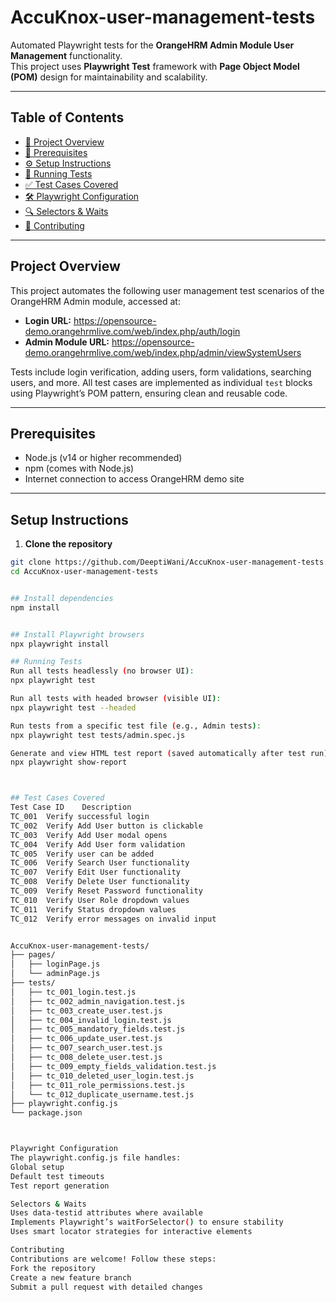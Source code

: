 # AccuKnox-user-management-tests

Automated Playwright tests for the **OrangeHRM Admin Module User Management** functionality.  
This project uses **Playwright Test** framework with **Page Object Model (POM)** design for maintainability and scalability.

---

## Table of Contents

- [📌 Project Overview](#project-overview)  
- [🔧 Prerequisites](#prerequisites)  
- [⚙️ Setup Instructions](#setup-instructions)  
- [🚀 Running Tests](#running-tests)  
- [✅ Test Cases Covered](#test-cases-covered)  
- [🛠️ Playwright Configuration](#playwright-configuration)  
- [🔍 Selectors & Waits](#selectors--waits)  
- [🤝 Contributing](#contributing)  

---

## Project Overview

This project automates the following user management test scenarios of the OrangeHRM Admin module, accessed at:

- **Login URL:** https://opensource-demo.orangehrmlive.com/web/index.php/auth/login  
- **Admin Module URL:** https://opensource-demo.orangehrmlive.com/web/index.php/admin/viewSystemUsers  

Tests include login verification, adding users, form validations, searching users, and more. All test cases are implemented as individual `test` blocks using Playwright’s POM pattern, ensuring clean and reusable code.

---

## Prerequisites

- Node.js (v14 or higher recommended)  
- npm (comes with Node.js)  
- Internet connection to access OrangeHRM demo site  

---

## Setup Instructions

1. **Clone the repository**

```bash
git clone https://github.com/DeeptiWani/AccuKnox-user-management-tests.git
cd AccuKnox-user-management-tests


## Install dependencies
npm install


## Install Playwright browsers
npx playwright install

## Running Tests
Run all tests headlessly (no browser UI):
npx playwright test

Run all tests with headed browser (visible UI):
npx playwright test --headed

Run tests from a specific test file (e.g., Admin tests):
npx playwright test tests/admin.spec.js

Generate and view HTML test report (saved automatically after test run):
npx playwright show-report



## Test Cases Covered
Test Case ID	Description
TC_001	Verify successful login
TC_002	Verify Add User button is clickable
TC_003	Verify Add User modal opens
TC_004	Verify Add User form validation
TC_005	Verify user can be added
TC_006	Verify Search User functionality
TC_007	Verify Edit User functionality
TC_008	Verify Delete User functionality
TC_009	Verify Reset Password functionality
TC_010	Verify User Role dropdown values
TC_011	Verify Status dropdown values
TC_012	Verify error messages on invalid input


AccuKnox-user-management-tests/
├── pages/
│   ├── loginPage.js
│   └── adminPage.js
├── tests/
│   ├── tc_001_login.test.js
│   ├── tc_002_admin_navigation.test.js
│   ├── tc_003_create_user.test.js
│   ├── tc_004_invalid_login.test.js
│   ├── tc_005_mandatory_fields.test.js
│   ├── tc_006_update_user.test.js
│   ├── tc_007_search_user.test.js
│   ├── tc_008_delete_user.test.js
│   ├── tc_009_empty_fields_validation.test.js
│   ├── tc_010_deleted_user_login.test.js
│   ├── tc_011_role_permissions.test.js
│   └── tc_012_duplicate_username.test.js
├── playwright.config.js
└── package.json



Playwright Configuration
The playwright.config.js file handles:
Global setup
Default test timeouts
Test report generation

Selectors & Waits
Uses data-testid attributes where available
Implements Playwright’s waitForSelector() to ensure stability
Uses smart locator strategies for interactive elements

Contributing
Contributions are welcome! Follow these steps:
Fork the repository
Create a new feature branch
Submit a pull request with detailed changes


